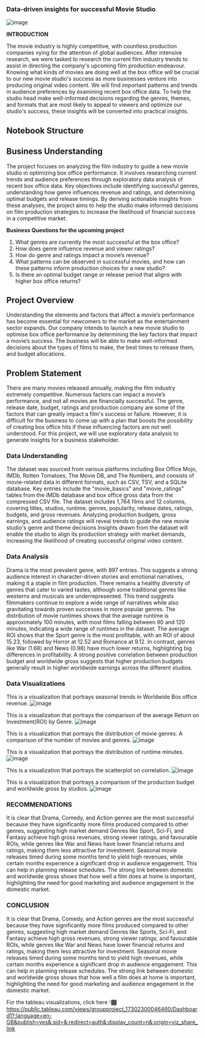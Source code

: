 ### Data-driven insights for successful Movie Studio

![image](https://github.com/StephenMulingwa/Group_Project/blob/bbe09d12641a54591d8cbb385c8dc616afb7c2ce/Cinema.png)


**INTRODUCTION**

The movie industry is highly competitive, with countless production companies vying for the attention of global audiences. After intensive research, we were tasked to research the current film industry trends to assist in directing the company's upcoming film production endeavour. Knowing what kinds of movies are doing well at the box office will be crucial to our new movie studio's success as more businesses venture into producing original video content. We will find important patterns and trends in audience preferences by examining recent box office data. To help the studio head make well-informed decisions regarding the genres, themes, and formats that are most likely to appeal to viewers and optimize our studio's success, these insights will be converted into practical insights. 

## Notebook Structure


## Business Understanding  
The project focuses on analyzing the film industry to guide a new movie studio in optimizing box office performance. It involves researching current trends and audience preferences through exploratory data analysis of recent box office data. Key objectives include identifying successful genres, understanding how genre influences revenue and ratings, and determining optimal budgets and release timings. By deriving actionable insights from these analyses, the project aims to help the studio make informed decisions on film production strategies to increase the likelihood of financial success in a competitive market.

**Business Questions for the upcoming project**
1.	What genres are currently the most successful at the box office? 
2.	How does genre influence revenue and viewer ratings?
3.	How do genre and ratings impact a movie’s revenue?
4.	What patterns can be observed in successful movies, and how can these patterns inform production choices for a new studio?
5.	Is there an optimal budget range or release period that aligns with higher box office returns?

## Project Overview
Understanding the elements and factors that affect a movie’s performance has become essential for newcomers to the market as the entertainment sector expands. Our company intends to launch a new movie studio to optimise box office performance by determining the key factors that impact a movie’s success. The business will be able to make well-informed decisions about the types of films to make, the best times to release them, and budget allocations. 

## Problem Statement
There are many movies released annually, making the film industry extremely competitive. Numerous factors can impact a movie’s performance, and not all movies are financially successful. The genre, release date, budget, ratings and production company are some of the factors that can greatly impact a film's success or failure. However, it is difficult for the business to come up with a plan that boosts the possibility of creating box office hits if these influencing factors are not well understood.
For this project, we will use exploratory data analysis to generate insights for a business stakeholder.

### Data Understanding
The dataset was sourced from various platforms including Box Office Mojo, IMDb, Rotten Tomatoes, The Movie DB, and The Numbers, and consists of movie-related data in different formats, such as CSV, TSV, and a SQLite database. 
Key entries include the "movie_basics" and "movie_ratings" tables from the IMDb database and box office gross data from the compressed CSV file.
The dataset includes 1,764 films and 12 columns, covering titles, studios, runtime, genres, popularity, release dates, ratings, budgets, and gross revenues.
Analyzing production budgets, gross earnings, and audience ratings will reveal trends to guide the new movie studio's genre and theme decisions
Insights drawn from the dataset will enable the studio to align its production strategy with market demands, increasing the likelihood of creating successful original video content.


### Data Analysis
Drama is the most prevalent genre, with 897 entries. This suggests a strong audience interest in character-driven stories and emotional narratives, making it a staple in film production.
There remains a healthy diversity of genres that cater to varied tastes, although some traditional genres like westerns and musicals are underrepresented. This trend suggests filmmakers continue to explore a wide range of narratives while also gravitating towards proven successes in more popular genres.
The distribution of movie runtimes shows that the average runtime is approximately 100 minutes, with most films falling between 90 and 120 minutes, indicating a wide range of runtimes in the dataset.
The average ROI shows that the Sport genre is the most profitable, with an ROI of about 15.23, followed by Horror at 12.52 and Romance at 9.12. In contrast, genres like War (1.68) and News (0.98) have much lower returns, highlighting big differences in profitability.
A strong positive correlation between production budget and worldwide gross suggests that higher production budgets generally result in higher worldwide earnings across the different studios.

### Data Visualizations

This is a visualization that portrays seasonal trends in Worldwide Box office revenue.
![image](https://github.com/StephenMulingwa/Group_Project/blob/aeb221ecb9e53bba8f3a1aa84e038ad40d5fce73/WhatsApp%20Image%202024-10-29%20at%2022.45.08.jpeg)





This is a visualization that portrays the comparison of the average Return on Investment(ROI) by Genre.
![image](https://github.com/StephenMulingwa/Group_Project/blob/9a6d5208ba40f1e3233d4756f49c29214542ddae/Average%20ROI%20by%20Genre.png)




This is a visualization that portrays the distribution of movie genres. A comparison of the number of movies and genres.
![image](https://github.com/StephenMulingwa/Group_Project/blob/7572ccd7c6be2efb593e8b2839ce34c897bed9ff/Distribution%20of%20Movie%20Genres.png)





This is a visualization that portrays the distribution of runtime minutes.
![image](https://github.com/StephenMulingwa/Group_Project/blob/a77480debf2b271b99dfcfa9d0c7f8473a84017c/Distribution%20of%20the%20Runtime%20minutes.png)




This is a visualization that portrays the scatterplot on correlation.
![image](https://github.com/StephenMulingwa/Group_Project/blob/3c836b7e42b05b63900c663b7f19172e3c9bd6f5/Scatterplot%20on%20correlation.png)




This is a visualization that portrays a comparison of the production budget and worldwide gross by studios.
![image](https://github.com/StephenMulingwa/Group_Project/blob/406558a8d8382c13d124faea316e579fe13c4e3b/WhatsApp%20Image%202024-10-29%20at%2022.44.52.jpeg)


### RECOMMENDATIONS
It is clear that Drama, Comedy, and Action genres are the most successful because they have significantly more films produced compared to other genres, suggesting high market demand
Genres like Sport, Sci-Fi, and Fantasy achieve high gross revenues, strong viewer ratings, and favourable ROIs, while genres like War and News have lower financial returns and ratings, making them less attractive for investment.
Seasonal movie releases timed during some months tend to yield high revenues, while certain months experience a significant drop in audience engagement. This can help in planning release schedules.
The strong link between domestic and worldwide gross shows that how well a film does at home is important, highlighting the need for good marketing and audience engagement in the domestic market.

### CONCLUSION
It is clear that Drama, Comedy, and Action genres are the most successful because they have significantly more films produced compared to other genres, suggesting high market demand
Genres like Sports, Sci-Fi, and Fantasy achieve high gross revenues, strong viewer ratings, and favourable ROIs, while genres like War and News have lower financial returns and ratings, making them less attractive for investment.
Seasonal movie releases timed during some months tend to yield high revenues, while certain months experience a significant drop in audience engagement. This can help in planning release schedules.
The strong link between domestic and worldwide gross shows that how well a film does at home is important, highlighting the need for good marketing and audience engagement in the domestic market.



For the tableau visualizations, click here 👇🏾https://public.tableau.com/views/groupproject_17302300046460/Dashboard1?:language=en-GB&publish=yes&:sid=&:redirect=auth&:display_count=n&:origin=viz_share_link


